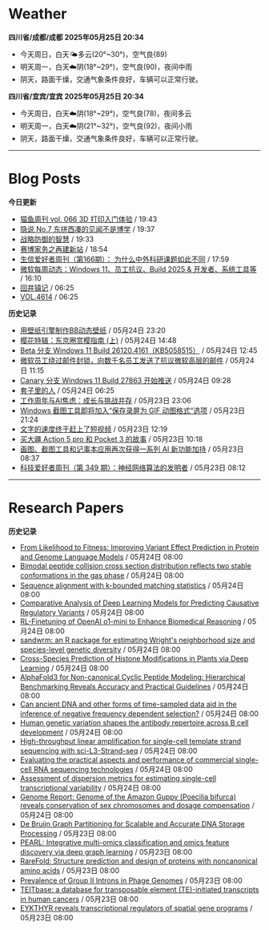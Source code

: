 # Weather
<!--qweather:start-->
**四川省/成都/成都 2025年05月25日 20:34**
- 今天周日，白天🌤️多云(20°~30°)，空气良(89)
- 明天周一，白天☁️阴(18°~29°)，空气良(90)，夜间中雨
- 阴天，路面干燥，交通气象条件良好，车辆可以正常行驶。

**四川省/宜宾/宜宾 2025年05月25日 20:34**
- 今天周日，白天☁️阴(18°~29°)，空气良(78)，夜间多云
- 明天周一，白天☁️阴(21°~32°)，空气良(92)，夜间小雨
- 阴天，路面干燥，交通气象条件良好，车辆可以正常行驶。
<!--qweather:end-->
---
# Blog Posts
<!--rss-blogs:start-->
**今日更新**
- [猫鱼周刊 vol. 066 3D 打印入门体验](https://ameow.xyz/archives/weekly-066) / 19:43
- [隐说 No.7 东拼西凑的见闻不是博学](https://wangyurui.com/posts/yin-shuo-no-7-dong-pin-xi-cou-bu-shi-bo-xue-cfd29bad) / 19:37
- [战略防御的智慧](https://wangyurui.com/posts/zai-du-mao-xuan-zhong-guo-ge-ming-zhan-zheng-de-d4d1c3b9) / 19:33
- [赛博家务之再建新站](https://blog.pursuitus.com/cyber-home-building-a-new-station.html) / 18:54
- [生信爱好者周刊（第166期）： 为什么中外科研课题如此不同](https://openbiox.github.io/weekly/issue-166/) / 17:59
- [微软每周动态：Windows 11、员工抗议、Build 2025 & 开发者、系统工具等](https://windiscover.com/posts/microsoft-weekly-may-19-to-may-25.html) / 16:10
- [回井镇记](http://m.wufazhuce.com/article/6801) / 06:25
- [VOL.4614](http://m.wufazhuce.com/one/4765) / 06:25

**历史记录**
- [用壁纸引擎制作BB动态壁纸](https://www.wordpace.com/creating-wallpapers-with-wallpaper-engine/) / 05月24日 23:20
- [樱花特辑：东京圈赏樱指南 (上)](https://song.al/sakura_1) / 05月24日 14:48
- [Beta 分支 Windows 11 Build 26120.4161（KB5058515）](https://windiscover.com/posts/windows-11-build-26120-kb5058515.html) / 05月24日 12:45
- [微软员工绕过邮件封锁，向数千名员工发送了抗议微软高层的邮件](https://windiscover.com/posts/microsoft-employee-bypasses-the-email-block.html) / 05月24日 11:15
- [Canary 分支 Windows 11 Build 27863 开始推送](https://windiscover.com/posts/windows-11-build-27863.html) / 05月24日 09:28
- [套子里的人](http://m.wufazhuce.com/article/6796) / 05月24日 06:25
- [工作周年与AI焦虑：成长与挑战并存](https://innei.in/notes/192) / 05月23日 23:06
- [Windows 截图工具即将加入“保存录屏为 GIF 动图格式“选项](https://windiscover.com/posts/snipping-tool-to-add-save-screen-recordings-as-gif-option.html) / 05月23日 21:24
- [文字的速度终于赶上了短视频](https://1q43.blog/post/11145/) / 05月23日 12:19
- [买大疆 Action 5 pro 和 Pocket 3 的故事](https://www.ntiy.com/2292.html) / 05月23日 10:18
- [画图、截图工具和记事本应用再次获得一系列 AI 新功能加持](https://windiscover.com/posts/paint-snipping-tool-notepad-got-a-series-of-new-ai-features.html) / 05月23日 08:37
- [科技爱好者周刊（第 349 期）：神经网络算法的发明者](http://www.ruanyifeng.com/blog/2025/05/weekly-issue-349.html) / 05月23日 08:12
<!--rss-blogs:end-->
---
# Research Papers
<!--rss-papers:start-->
**历史记录**
- [From Likelihood to Fitness: Improving Variant Effect Prediction in Protein and Genome Language Models](https://www.biorxiv.org/content/10.1101/2025.05.20.655154v1?rss=1) / 05月24日 08:00
- [Bimodal peptide collision cross section distribution reflects two stable conformations in the gas phase](https://www.biorxiv.org/content/10.1101/2025.05.19.654929v1?rss=1) / 05月24日 08:00
- [Sequence alignment with k-bounded matching statistics](https://www.biorxiv.org/content/10.1101/2025.05.19.654936v1?rss=1) / 05月24日 08:00
- [Comparative Analysis of Deep Learning Models for Predicting Causative Regulatory Variants](https://www.biorxiv.org/content/10.1101/2025.05.19.654920v1?rss=1) / 05月24日 08:00
- [RL-Finetuning of OpenAI o1-mini to Enhance Biomedical Reasoning](https://www.biorxiv.org/content/10.1101/2025.05.19.654988v1?rss=1) / 05月24日 08:00
- [sandwrm: an R package for estimating Wright's neighborhood size and species-level genetic diversity](https://www.biorxiv.org/content/10.1101/2025.05.19.654925v1?rss=1) / 05月24日 08:00
- [Cross-Species Prediction of Histone Modifications in Plants via Deep Learning](https://www.biorxiv.org/content/10.1101/2025.05.19.655006v1?rss=1) / 05月24日 08:00
- [AlphaFold3 for Non-canonical Cyclic Peptide Modeling: Hierarchical Benchmarking Reveals Accuracy and Practical Guidelines](https://www.biorxiv.org/content/10.1101/2025.05.24.655528v1?rss=1) / 05月24日 08:00
- [Can ancient DNA and other forms of time-sampled data aid in the inference of negative frequency dependent selection?](https://www.biorxiv.org/content/10.1101/2025.05.24.655935v1?rss=1) / 05月24日 08:00
- [Human genetic variation shapes the antibody repertoire across B cell development](https://www.biorxiv.org/content/10.1101/2025.05.19.654982v1?rss=1) / 05月24日 08:00
- [High-throughput linear amplification for single-cell template strand sequencing with sci-L3-Strand-seq](https://www.biorxiv.org/content/10.1101/2025.05.19.654945v1?rss=1) / 05月24日 08:00
- [Evaluating the practical aspects and performance of commercial single-cell RNA sequencing technologies](https://www.biorxiv.org/content/10.1101/2025.05.19.654974v1?rss=1) / 05月24日 08:00
- [Assessment of dispersion metrics for estimating single-cell transcriptional variability](https://www.biorxiv.org/content/10.1101/2025.05.19.654854v1?rss=1) / 05月24日 08:00
- [Genome Report: Genome of the Amazon Guppy (Poecilia bifurca) reveals conservation of sex chromosomes and dosage compensation](https://www.biorxiv.org/content/10.1101/2025.05.19.654947v1?rss=1) / 05月24日 08:00
- [De Bruijn Graph Partitioning for Scalable and Accurate DNA Storage Processing](https://www.biorxiv.org/content/10.1101/2025.05.19.654814v1?rss=1) / 05月23日 08:00
- [PEARL: Integrative multi-omics classification and omics feature discovery via deep graph learning](https://www.biorxiv.org/content/10.1101/2025.05.19.654754v1?rss=1) / 05月23日 08:00
- [RareFold: Structure prediction and design of proteins with noncanonical amino acids](https://www.biorxiv.org/content/10.1101/2025.05.19.654846v1?rss=1) / 05月23日 08:00
- [Prevalence of Group II Introns in Phage Genomes](https://www.biorxiv.org/content/10.1101/2025.05.22.655115v1?rss=1) / 05月23日 08:00
- [TEITbase: a database for transposable element (TE)-initiated transcripts in human cancers](https://www.biorxiv.org/content/10.1101/2025.05.19.654796v1?rss=1) / 05月23日 08:00
- [EYKTHYR reveals transcriptional regulators of spatial gene programs](https://www.biorxiv.org/content/10.1101/2025.05.19.654884v1?rss=1) / 05月23日 08:00
<!--rss-papers:end-->
